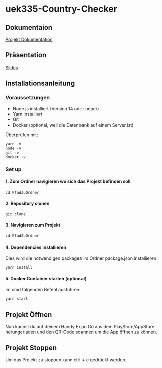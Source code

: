 # uek335-Country-Checker

## Dokumentaion
[Projekt Dokumentation](https://github.com/whosThat0/uek335-Gruppe5-CountryDetailsChecker/blob/main/uek335-Gruppe5-CountryDetailsChecker_documentation_NaimaCavegn_AvaZimmermann.pdf)


## Präsentation
[Slides](https://docs.google.com/presentation/d/18jT7Sxho_KU59fi2RJAQfQyQ36v8xE70UiALIx_yc70/edit?usp=sharing)

## Installationsanleitung
### Voraussetzungen
- Node.js  installiert (Version 14 oder neuer)
- Yarn installiert
- Git
- Docker (optional, weil die Datenbank auf einem Server ist)

Überprüfen mit:
```
yarn -v 
node -v
git -v
docker -v
```

### Set up
#### 1. Zum Ordner navigieren wo sich das Projekt befinden soll
```
cd PfadZuOrdner
```
#### 2. Repository clonen
```
git clone ..
```
#### 3. Navigieren zum Projekt
```
cd PfadZuOrdner
```
#### 4. Dependencies installieren <br>
Dies wird die notwendigen packages im Ordner package.json installieren.
```
yarn install
```
#### 5. Docker Container starten (optional)
Im cmd folgenden Befehl ausführen:
```
yarn start
```

## Projekt Öffnen
Nun kannst du auf deinem Handy Expo Go aus dem PlayStore/AppStore herungerladen und den QR-Code scannen um die App öffnen zu können. 

## Projekt Stoppen
Um das Projekt zu stoppen kann ctrl + c gedrückt werden.
